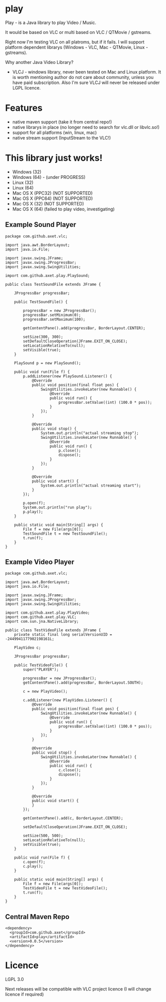 # play

Play - is a Java library to play Video / Music.

It would be based on VLC or multi based on VLC / QTMovie / gstreams.

Right now I'm testing VLC on all platroms, but if it fails. I will support platform dependent librarys (Windows - VLC,
Mac - QTMovie, Linux - gstreams).

Why another Java Video Library?

- VLCJ - windows library, never been tested on Mac and Linux platform. It is worth mentioning author do not care about community, unless you have paid subscription. Also I'm sure VLCJ will never be released under LGPL licence.

# Features
  - native maven support (take it from central repo!)
  - native librarys in place (no longer need to search for vlc.dll or libvlc.so!)
  - support for all platforms (win, linux, mac)
  - native stream support (InputStream to the VLC!)

# This library just works!

  - Windows (32)
  - Windows (64) - (under PROGRESS)
  - Linux (32)
  - Linux (64)
  - Mac OS X (PPC32) (NOT SUPPORTED)
  - Mac OS X (PPC64) (NOT SUPPORTED)
  - Mac OS X (32) (NOT SUPPORTED)
  - Mac OS X (64) (failed to play video, investigating)

## Example Sound Player

    package com.github.axet.vlc;
    
    import java.awt.BorderLayout;
    import java.io.File;
    
    import javax.swing.JFrame;
    import javax.swing.JProgressBar;
    import javax.swing.SwingUtilities;
    
    import com.github.axet.play.PlaySound;
    
    public class TestSoundFile extends JFrame {
    
        JProgressBar progressBar;
    
        public TestSoundFile() {
    
            progressBar = new JProgressBar();
            progressBar.setMinimum(0);
            progressBar.setMaximum(100);
    
            getContentPane().add(progressBar, BorderLayout.CENTER);
    
            setSize(300, 300);
            setDefaultCloseOperation(JFrame.EXIT_ON_CLOSE);
            setLocationRelativeTo(null);
            setVisible(true);
        }
    
        PlaySound p = new PlaySound();
    
        public void run(File f) {
            p.addListener(new PlaySound.Listener() {
                @Override
                public void position(final float pos) {
                    SwingUtilities.invokeLater(new Runnable() {
                        @Override
                        public void run() {
                            progressBar.setValue((int) (100.0 * pos));
                        }
                    });
                }
    
                @Override
                public void stop() {
                    System.out.println("actual streaming stop");
                    SwingUtilities.invokeLater(new Runnable() {
                        @Override
                        public void run() {
                            p.close();
                            dispose();
                        }
                    });
                }
    
                @Override
                public void start() {
                    System.out.println("actual streaming start");
                }
            });
    
            p.open(f);
            System.out.println("run play");
            p.play();
        }
    
        public static void main(String[] args) {
            File f = new File(args[0]);
            TestSoundFile t = new TestSoundFile();
            t.run(f);
        }
    }

## Example Video Player

    package com.github.axet.vlc;
    
    import java.awt.BorderLayout;
    import java.io.File;
    
    import javax.swing.JFrame;
    import javax.swing.JProgressBar;
    import javax.swing.SwingUtilities;
    
    import com.github.axet.play.PlayVideo;
    import com.github.axet.play.VLC;
    import com.sun.jna.NativeLibrary;
    
    public class TestVideoFile extends JFrame {
        private static final long serialVersionUID = -2449941177902198161L;
    
        PlayVideo c;
    
        JProgressBar progressBar;
    
        public TestVideoFile() {
            super("PLAYER");
    
            progressBar = new JProgressBar();
            getContentPane().add(progressBar, BorderLayout.SOUTH);
    
            c = new PlayVideo();
    
            c.addListener(new PlayVideo.Listener() {
                @Override
                public void position(final float pos) {
                    SwingUtilities.invokeLater(new Runnable() {
                        @Override
                        public void run() {
                            progressBar.setValue((int) (100.0 * pos));
                        }
                    });
                }
    
                @Override
                public void stop() {
                    SwingUtilities.invokeLater(new Runnable() {
                        @Override
                        public void run() {
                            c.close();
                            dispose();
                        }
                    });
                }
    
                @Override
                public void start() {
                }
            });
    
            getContentPane().add(c, BorderLayout.CENTER);
    
            setDefaultCloseOperation(JFrame.EXIT_ON_CLOSE);
    
            setSize(500, 500);
            setLocationRelativeTo(null);
            setVisible(true);
        }
    
        public void run(File f) {
            c.open(f);
            c.play();
        }
    
        public static void main(String[] args) {
            File f = new File(args[0]);
            TestVideoFile t = new TestVideoFile();
            t.run(f);
        }
    }


## Central Maven Repo

    <dependency>
      <groupId>com.github.axet</groupId>
      <artifactId>play</artifactId>
      <version>0.0.5</version>
    </dependency>
    
# Licence

LGPL 3.0

Next releases will be compatible with VLC project licence (I will change licence if required)
